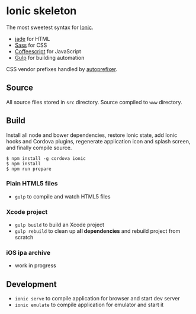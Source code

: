 # Ionic skeleton

The most sweetest syntax for [Ionic](http://ionicframework.com/).

* [jade](http://jade-lang.com/) for HTML
* [Sass](http://sass-lang.com/) for CSS
* [Coffeescript](http://coffeescript.org/) for JavaScript
* [Gulp](http://gulpjs.com/) for building automation

CSS vendor prefixes handled by [autoprefixer](https://github.com/postcss/autoprefixer).

## Source

All source files stored in `src` directory.
Source compiled to `www` directory.

## Build

Install all node and bower dependencies, restore Ionic state, add Ionic hooks and Cordova plugins, regenerate application icon and splash screen, and finally compile source.

    $ npm install -g cordova ionic
    $ npm install
    $ npm run prepare

### Plain HTML5 files

* `gulp` to compile and watch HTML5 files

### Xcode project

* `gulp build` to build an Xcode project
* `gulp rebuild` to clean up **all dependencies** and rebuild project from scratch

### iOS ipa archive

* work in progress

## Development

* `ionic serve` to compile application for browser and start dev server
* `ionic emulate` to compile application for emulator and start it
